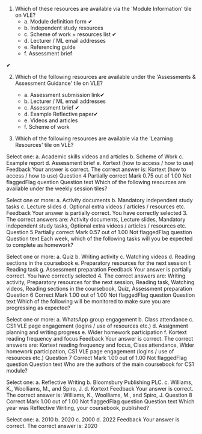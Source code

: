 1. Which of these resources are available via the 'Module Information' tile on VLE?
    - a. Module definition form ✔
    - b. Independent study resources 
    - c. Scheme of work + resources list ✔
    - d. Lecturer / ML email addresses
    - e. Referencing guide 
    - f. Assessment brief

✔


2. Which of the following resources are available under the 'Assessments & Assessment Guidance' tile on VLE?
    - a. Assessment submission link✔
    - b. Lecturer / ML email addresses
    - c. Assessment brief ✔
    - d. Example Reflective paper✔
    - e. Videos and articles
    - f. Scheme of work

3. Which of the following resources are available via the 'Learning Resources' tile on VLE?


Select one:
a. Academic skills videos and articles
b. Scheme of Work
c. Example report
d. Assessment brief
e. Kortext (how to access / how to use) 
Feedback
Your answer is correct.
The correct answer is: Kortext (how to access / how to use)
Question 4
Partially correct
Mark 0.75 out of 1.00
Not flaggedFlag question
Question text
Which of the following resources are available under the weekly session tiles?


Select one or more:
a. Activity documents 
b. Mandatory independent study tasks
c. Lecture slides 
d. Optional extra videos / articles / resources etc. 
Feedback
Your answer is partially correct.
You have correctly selected 3.
The correct answers are: Activity documents, Lecture slides, Mandatory independent study tasks, Optional extra videos / articles / resources etc.
Question 5
Partially correct
Mark 0.57 out of 1.00
Not flaggedFlag question
Question text
Each week, which of the following tasks will you be expected to complete as homework?


Select one or more:
a. Quiz
b. Writing activity 
c. Watching videos
d. Reading sections in the coursebook 
e. Preparatory resources for the next session 
f. Reading task 
g. Assessment preparation
Feedback
Your answer is partially correct.
You have correctly selected 4.
The correct answers are: Writing activity, Preparatory resources for the next session, Reading task, Watching videos, Reading sections in the coursebook, Quiz, Assessment preparation
Question 6
Correct
Mark 1.00 out of 1.00
Not flaggedFlag question
Question text
Which of the following will be monitored to make sure you are progressing as expected?


Select one or more:
a. WhatsApp group engagement
b. Class attendance 
c. CS1 VLE page engagement (logins / use of resources etc.) 
d. Assignment planning and writing progress
e. Wider homework participation 
f. Kortext reading frequency and focus 
Feedback
Your answer is correct.
The correct answers are: Kortext reading frequency and focus, Class attendance, Wider homework participation, CS1 VLE page engagement (logins / use of resources etc.)
Question 7
Correct
Mark 1.00 out of 1.00
Not flaggedFlag question
Question text
Who are the authors of the main coursebook for CS1 module?


Select one:
a. Reflective Writing
b. Bloomsbury Publishing PLC.
c. Williams, K., Woolliams, M., and Spiro, J. 
d. Kortext
Feedback
Your answer is correct.
The correct answer is: Williams, K., Woolliams, M., and Spiro, J.
Question 8
Correct
Mark 1.00 out of 1.00
Not flaggedFlag question
Question text
Which year was Reflective Writing, your coursebook, published?


Select one:
a. 2010
b. 2020 
c. 2000
d. 2022
Feedback
Your answer is correct.
The correct answer is: 2020
